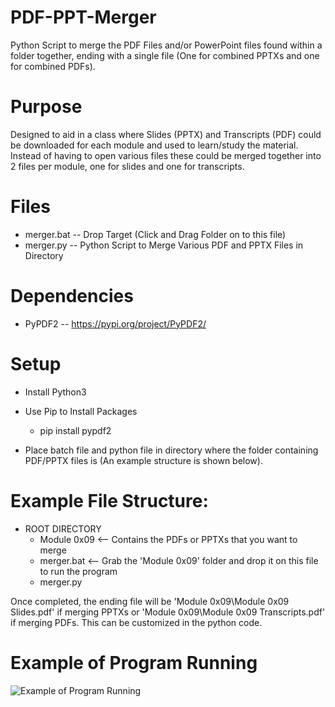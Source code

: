# PDF-PPT-Merger
Python Script to merge the PDF Files and/or PowerPoint files found within a folder together, ending with a single file (One for combined PPTXs and one for combined PDFs).

# Purpose
Designed to aid in a class where Slides (PPTX) and Transcripts (PDF) could be downloaded for each module and used to learn/study the material. Instead of having to open various files these could be merged together into 2 files per module, one for slides and one for transcripts. 

# Files
* merger.bat -- Drop Target (Click and Drag Folder on to this file)
* merger.py  -- Python Script to Merge Various PDF and PPTX Files in Directory

# Dependencies
* PyPDF2 -- https://pypi.org/project/PyPDF2/

# Setup
* Install Python3

* Use Pip to Install Packages
  * pip install pypdf2

* Place batch file and python file in directory where the folder containing PDF/PPTX files is (An example structure is shown below).

# Example File Structure:
* ROOT DIRECTORY
  * Module 0x09  <-- Contains the PDFs or PPTXs that you want to merge
  * merger.bat <-- Grab the 'Module 0x09' folder and drop it on this file to run the program
  * merger.py
  
Once completed, the ending file will be 'Module 0x09\Module 0x09 Slides.pdf' if merging PPTXs or 'Module 0x09\Module 0x09 Transcripts.pdf' if merging PDFs. This can be customized in the python code.

# Example of Program Running
![Example of Program Running](https://github.com/shaunfidler/PDF-PPT-Merger/blob/main/Merger%20Running.jpg)
